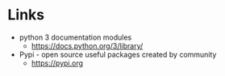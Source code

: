 # Links #
* python 3 documentation modules
    * https://docs.python.org/3/library/
* Pypi - open source useful packages created by community
    * https://pypi.org
    